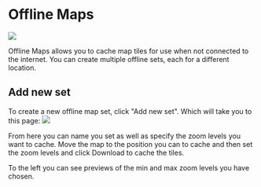 # Offline Maps

![](../../images/settings/OfflineMaps.jpg)

Offline Maps allows you to cache map tiles for use when not connected to the internet. You can create multiple offline sets, each for a different location.

## Add new set

To create a new offline map set, click "Add new set". Which will take you to this page: ![](../../images/settings/OfflineMapsAdd.jpg)

From here you can name you set as well as specify the zoom levels you want to cache. Move the map to the position you can to cache and then set the zoom levels and click Download to cache the tiles.

To the left you can see previews of the min and max zoom levels you have chosen.